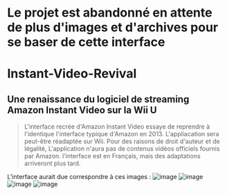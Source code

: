 # Le projet est abandonné en attente de plus d'images et d'archives pour se baser de cette interface

# Instant-Video-Revival
## Une renaissance du logiciel de streaming Amazon Instant Video sur la Wii U


>L'interface recrée d'Amazon Instant Video essaye de reprendre à l'identique l'interface typique d'Amazon en 2013.
>L'appliacation sera peut-être réadaptée sur Wii.
>Pour des raisons de droit d'auteur et de légalité, L'application n'aura pas de contenus vidéos officiels fournis par Amazon.
>l'interface est en Français, mais des adaptations arriveront plus tard.

L'interface aurait due correspondre à ces images : ![image](https://github.com/user-attachments/assets/7ba0c4bc-cb66-4ef8-a90e-0df3828d4456) ![image](https://github.com/user-attachments/assets/d6f2c9cb-cf7f-49a0-8ef0-c55c15b67211)
![image](https://github.com/user-attachments/assets/79b1b85b-27e1-4f3f-b708-ca9640adbb4a) ![image](https://github.com/user-attachments/assets/db09b652-4304-4133-855f-481b0aa9f4f7)








